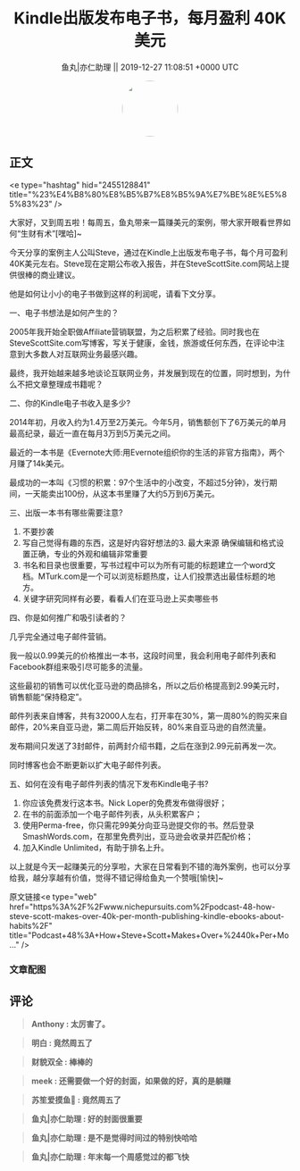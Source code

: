<h1 align="center">Kindle出版发布电子书，每月盈利 40K 美元</h1>




<p align="center">
    <a>鱼丸|亦仁助理 || 2019-12-27 11:08:51 &#43;0000 UTC</a>
</p>

<div align="center">
    <img src="https://images.zsxq.com/FtTHJfWYtR2To4jzwGiUQdhHaRRa?e=1590940799&amp;token=kIxbL07-8jAj8w1n4s9zv64FuZZNEATmlU_Vm6zD:AMY_BShrw-7TP6Fmqq7D-Deyytw=" width="100" height="100" style="border:1px solid;border-radius:50%; color:#ffffff"/>
</div>




## 正文

<div>
&lt;e type=&#34;hashtag&#34; hid=&#34;2455128841&#34; title=&#34;%23%E4%B8%80%E8%B5%B7%E8%B5%9A%E7%BE%8E%E5%85%83%23&#34; /&gt; 

大家好，又到周五啦！每周五，鱼丸带来一篇赚美元的案例，带大家开眼看世界如何“生财有术”[嘿哈]~

今天分享的案例主人公叫Steve，通过在Kindle上出版发布电子书，每个月可盈利40K美元左右。Steve现在定期公布收入报告，并在SteveScottSite.com网站上提供很棒的商业建议。

他是如何让小小的电子书做到这样的利润呢，请看下文分享。

一、电子书想法是如何产生的？

2005年我开始全职做Affiliate营销联盟，为之后积累了经验。同时我也在SteveScottSite.com写博客，写关于健康，金钱，旅游或任何东西，在评论中注意到大多数人对互联网业务最感兴趣。

最终，我开始越来越多地谈论互联网业务，并发展到现在的位置，同时想到，为什么不把文章整理成书籍呢？

二、你的Kindle电子书收入是多少?

2014年初，月收入约为1.4万至2万美元。今年5月，销售额创下了6万美元的单月最高纪录，最近一直在每月3万到5万美元之间。

最近的一本书是《Evernote大师:用Evernote组织你的生活的非官方指南》，两个月赚了14k美元。

最成功的一本叫《习惯的积累：97个生活中的小改变，不超过5分钟》，发行期间，一天能卖出100份，从这本书里赚了大约5万到6万美元。

三、出版一本书有哪些需要注意?

1. 不要抄袭
2. 写自己觉得有趣的东西，这是好内容好想法的3. 最大来源
确保编辑和格式设置正确，专业的外观和编辑非常重要
4. 书名和目录也很重要，写书过程中可以为所有可能的标题建立一个word文档。MTurk.com是一个可以浏览标题热度，让人们投票选出最佳标题的地方。
5. 关键字研究同样有必要，看看人们在亚马逊上买卖哪些书

四、你是如何推广和吸引读者的？

几乎完全通过电子邮件营销。

我一般以0.99美元的价格推出一本书，这段时间里，我会利用电子邮件列表和Facebook群组来吸引尽可能多的流量。

这些最初的销售可以优化亚马逊的商品排名，所以之后价格提高到2.99美元时，销售额能“保持稳定”。

邮件列表来自博客，共有32000人左右，打开率在30%，第一周80%的购买来自邮件，20%来自亚马逊，第二周后开始反转，80%来自亚马逊的自然流量。

发布期间只发送了3封邮件，前两封介绍书籍，之后在涨到2.99元前再发一次。

同时博客也会不断更新以扩大电子邮件列表。

五、如何在没有电子邮件列表的情况下发布Kindle电子书?

1. 你应该免费发行这本书。Nick Loper的免费发布做得很好；
2. 在书的前面添加一个电子邮件列表，从头积累客户；
3. 使用Perma-free，你只需花99美分向亚马逊提交你的书。然后登录SmashWords.com，在那里免费列出，亚马逊会收录并匹配价格；
4. 加入Kindle Unlimited，有助于排名上升。

以上就是今天一起赚美元的分享啦，大家在日常看到不错的海外案例，也可以分享给我，越分享越有价值，觉得不错记得给鱼丸一个赞哦[愉快]~

原文链接&lt;e type=&#34;web&#34; href=&#34;https%3A%2F%2Fwww.nichepursuits.com%2Fpodcast-48-how-steve-scott-makes-over-40k-per-month-publishing-kindle-ebooks-about-habits%2F&#34; title=&#34;Podcast&#43;48%3A&#43;How&#43;Steve&#43;Scott&#43;Makes&#43;Over&#43;%2440k&#43;Per&#43;Mo...&#34; /&gt;
</div>

### 文章配图

<div class="image" align="center">

</div>


## 评论

<div align="left">
<div>

<blockquote >
<span> <strong>Anthony : 太厉害了。 </strong></span>
</blockquote>

<blockquote >
<span> <strong>明白 : 竟然周五了 </strong></span>
</blockquote>

<blockquote >
<span> <strong>财貌双全 : 棒棒的 </strong></span>
</blockquote>

<blockquote >
<span> <strong>meek : 还需要做一个好的封面，如果做的好，真的是躺赚 </strong></span>
</blockquote>

<blockquote >
<span> <strong>苏笙爱摸鱼🐶 : 竟然周五了 </strong></span>
</blockquote>

<blockquote >
<span> <strong>鱼丸|亦仁助理 : 好的封面很重要 </strong></span>
</blockquote>

<blockquote >
<span> <strong>鱼丸|亦仁助理 : 是不是觉得时间过的特别快哈哈 </strong></span>
</blockquote>

<blockquote >
<span> <strong>鱼丸|亦仁助理 : 年末每一个周感觉过的都飞快 </strong></span>
</blockquote>

</div>
</div>
